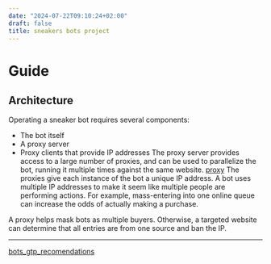 ```yaml
---
date: "2024-07-22T09:10:24+02:00"
draft: false
title: sneakers bots project
---
```


# Guide

## Architecture

Operating a sneaker bot requires several components:

-   The bot itself
-   A proxy server
-   Proxy clients that provide IP addresses The proxy server provides
    access to a large number of proxies, and can be used to parallelize
    the bot, running it multiple times against the same website.
    [proxy](/Linux/Network_manipulation/proxy) The proxies
    give each instance of the bot a unique IP address. A bot uses
    multiple IP addresses to make it seem like multiple people are
    performing actions. For example, mass-entering into one online queue
    can increase the odds of actually making a purchase.

A proxy helps mask bots as multiple buyers. Otherwise, a targeted
website can determine that all entries are from one source and ban the
IP.

------------------------------------------------------------------------

[bots_gtp_recomendations](/bots_gtp_recomendations)
